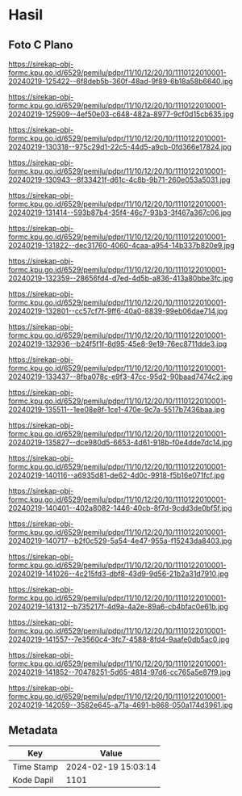 # Hasil

## Foto C Plano

https://sirekap-obj-formc.kpu.go.id/6529/pemilu/pdpr/11/10/12/20/10/1110122010001-20240219-125422--6f8deb5b-360f-48ad-9f89-6b18a58b6640.jpg

https://sirekap-obj-formc.kpu.go.id/6529/pemilu/pdpr/11/10/12/20/10/1110122010001-20240219-125909--4ef50e03-c648-482a-8977-9cf0d15cb635.jpg

https://sirekap-obj-formc.kpu.go.id/6529/pemilu/pdpr/11/10/12/20/10/1110122010001-20240219-130318--975c29d1-22c5-44d5-a9cb-0fd366e17824.jpg

https://sirekap-obj-formc.kpu.go.id/6529/pemilu/pdpr/11/10/12/20/10/1110122010001-20240219-130943--8f33421f-d61c-4c8b-9b71-260e053a5031.jpg

https://sirekap-obj-formc.kpu.go.id/6529/pemilu/pdpr/11/10/12/20/10/1110122010001-20240219-131414--593b87b4-35f4-46c7-93b3-3f467a367c06.jpg

https://sirekap-obj-formc.kpu.go.id/6529/pemilu/pdpr/11/10/12/20/10/1110122010001-20240219-131822--dec31760-4060-4caa-a954-14b337b820e9.jpg

https://sirekap-obj-formc.kpu.go.id/6529/pemilu/pdpr/11/10/12/20/10/1110122010001-20240219-132359--28656fd4-d7ed-4d5b-a836-413a80bbe3fc.jpg

https://sirekap-obj-formc.kpu.go.id/6529/pemilu/pdpr/11/10/12/20/10/1110122010001-20240219-132801--cc57cf7f-9ff6-40a0-8839-99eb06dae714.jpg

https://sirekap-obj-formc.kpu.go.id/6529/pemilu/pdpr/11/10/12/20/10/1110122010001-20240219-132936--b24f5f1f-8d95-45e8-9e19-76ec8711dde3.jpg

https://sirekap-obj-formc.kpu.go.id/6529/pemilu/pdpr/11/10/12/20/10/1110122010001-20240219-133437--8fba078c-e9f3-47cc-95d2-90baad7474c2.jpg

https://sirekap-obj-formc.kpu.go.id/6529/pemilu/pdpr/11/10/12/20/10/1110122010001-20240219-135511--1ee08e8f-1ce1-470e-9c7a-5517b7436baa.jpg

https://sirekap-obj-formc.kpu.go.id/6529/pemilu/pdpr/11/10/12/20/10/1110122010001-20240219-135827--dce980d5-6653-4d61-918b-f0e4dde7dc14.jpg

https://sirekap-obj-formc.kpu.go.id/6529/pemilu/pdpr/11/10/12/20/10/1110122010001-20240219-140116--a6935d81-de62-4d0c-9918-f5b16e071fcf.jpg

https://sirekap-obj-formc.kpu.go.id/6529/pemilu/pdpr/11/10/12/20/10/1110122010001-20240219-140401--402a8082-1446-40cb-8f7d-9cdd3de0bf5f.jpg

https://sirekap-obj-formc.kpu.go.id/6529/pemilu/pdpr/11/10/12/20/10/1110122010001-20240219-140717--b2f0c529-5a54-4e47-955a-f15243da8403.jpg

https://sirekap-obj-formc.kpu.go.id/6529/pemilu/pdpr/11/10/12/20/10/1110122010001-20240219-141026--4c215fd3-dbf8-43d9-9d56-21b2a31d7910.jpg

https://sirekap-obj-formc.kpu.go.id/6529/pemilu/pdpr/11/10/12/20/10/1110122010001-20240219-141312--b735217f-4d9a-4a2e-89a6-cb4bfac0e61b.jpg

https://sirekap-obj-formc.kpu.go.id/6529/pemilu/pdpr/11/10/12/20/10/1110122010001-20240219-141557--7e3560c4-3fc7-4588-8fd4-9aafe0db5ac0.jpg

https://sirekap-obj-formc.kpu.go.id/6529/pemilu/pdpr/11/10/12/20/10/1110122010001-20240219-141852--70478251-5d65-4814-97d6-cc765a5e87f9.jpg

https://sirekap-obj-formc.kpu.go.id/6529/pemilu/pdpr/11/10/12/20/10/1110122010001-20240219-142059--3582e645-a71a-4691-b868-050a174d3961.jpg


## Metadata

| Key        | Value               |
| ---------- | ------------------- |
| Time Stamp | 2024-02-19 15:03:14 |
| Kode Dapil | 1101                |



